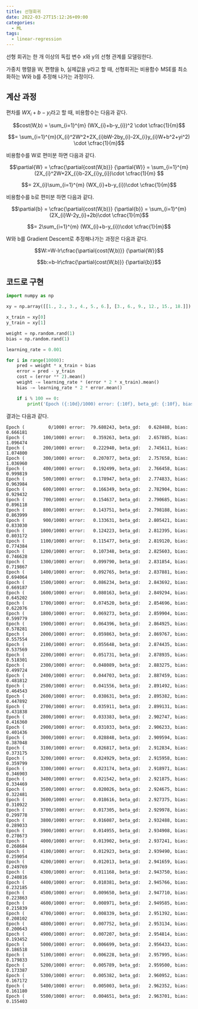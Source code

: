 ```yaml
---
title: 선형회귀
date: 2022-03-27T15:12:26+09:00
categories:
  - ML
tags: 
  - linear-regression
---
```


선형 회귀는 한 개 이상의 독립 변수 x와 y의 선형 관계를 모델링한다.

가중치 행렬을 W, 편향을 b, 실제값을 y라고 할 때, 선형회귀는 비용함수 MSE를 최소화하는 W와 b를 추정해 나가는 과정이다.

## 계산 과정

편차를 $WX_{i}+b-y_{i}$라고 할 때, 비용함수는 다음과 같다.

$$cost(W,b) = \sum_{i=1}^{m} (WX_{i}+b-y_{i})^2 \cdot \cfrac{1}{m}$$

$$= \sum_{i=1}^{m}(X_{i}^2W^2+2X_{i}bW-2by_{i}-2X_{i}y_{i}W+b^2+yi^2) \cdot \cfrac{1}{m}$$


비용함수를 W로 편미분 하면 다음과 같다.

$$\partial{W} = \cfrac{\partial{cost(W,b)}} {\partial{W}} = \sum_{i=1}^{m}(2X_{i}^2W+2X_{i}b-2X_{i}y_{i})\cdot \cfrac{1}{m} $$

$$= 2X_{i}\sum_{i=1}^{m} (WX_{i}+b-y_{i})\cdot \cfrac{1}{m}$$

비용함수를 b로 편미분 하면 다음과 같다.

$$\partial{b} = \cfrac{\partial{cost(W,b)}} {\partial{b}} = \sum_{i=1}^{m}(2X_{i}W-2y_{i}+2b)\cdot \cfrac{1}{m}$$

$$= 2\sum_{i=1}^{m} (WX_{i}+b-y_{i})\cdot \cfrac{1}{m}$$


W와 b를 Gradient Descent로 추정해나가는 과정은 다음과 같다.

$$W:=W-lr\cfrac{\partial{cost(W,b)}} {\partial{W}}$$

$$b:=b-lr\cfrac{\partial{cost(W,b)}} {\partial{b}}$$

## 코드로 구현

```python
import numpy as np

xy = np.array([[1., 2., 3., 4., 5., 6.], [3., 6., 9., 12., 15., 18.]])

x_train = xy[0]
y_train = xy[1]

weight = np.random.rand(1)
bias = np.random.rand(1)

learning_rate = 0.001

for i in range(10000):
    pred = weight * x_train + bias
    error = pred - y_train
    cost = (error ** 2).mean()
    weight -= learning_rate * (error * 2 * x_train).mean()
    bias -= learning_rate * 2 * error.mean()

    if i % 100 == 0:
        print('Epoch ({:10d}/1000) error: {:10f}, beta_gd: {:10f}, bias: {:10f}'.format(i, cost, weight.item(), bias.item()))
```

결과는 다음과 같다.

```
Epoch (         0/1000) error:  79.680243, beta_gd:   0.628488, bias:   0.666181
Epoch (       100/1000) error:   0.359263, beta_gd:   2.657885, bias:   1.096474
Epoch (       200/1000) error:   0.222940, beta_gd:   2.745611, bias:   1.074800
Epoch (       300/1000) error:   0.207077, beta_gd:   2.757658, bias:   1.036960
Epoch (       400/1000) error:   0.192499, beta_gd:   2.766458, bias:   0.999819
Epoch (       500/1000) error:   0.178947, beta_gd:   2.774833, bias:   0.963984
Epoch (       600/1000) error:   0.166349, beta_gd:   2.782904, bias:   0.929432
Epoch (       700/1000) error:   0.154637, beta_gd:   2.790685, bias:   0.896118
Epoch (       800/1000) error:   0.143751, beta_gd:   2.798188, bias:   0.863999
Epoch (       900/1000) error:   0.133631, beta_gd:   2.805421, bias:   0.833030
Epoch (      1000/1000) error:   0.124223, beta_gd:   2.812395, bias:   0.803172
Epoch (      1100/1000) error:   0.115477, beta_gd:   2.819120, bias:   0.774384
Epoch (      1200/1000) error:   0.107348, beta_gd:   2.825603, bias:   0.746628
Epoch (      1300/1000) error:   0.099790, beta_gd:   2.831854, bias:   0.719867
Epoch (      1400/1000) error:   0.092765, beta_gd:   2.837881, bias:   0.694064
Epoch (      1500/1000) error:   0.086234, beta_gd:   2.843692, bias:   0.669187
Epoch (      1600/1000) error:   0.080163, beta_gd:   2.849294, bias:   0.645202
Epoch (      1700/1000) error:   0.074520, beta_gd:   2.854696, bias:   0.622076
Epoch (      1800/1000) error:   0.069273, beta_gd:   2.859904, bias:   0.599779
Epoch (      1900/1000) error:   0.064396, beta_gd:   2.864925, bias:   0.578281
Epoch (      2000/1000) error:   0.059863, beta_gd:   2.869767, bias:   0.557554
Epoch (      2100/1000) error:   0.055648, beta_gd:   2.874435, bias:   0.537569
Epoch (      2200/1000) error:   0.051731, beta_gd:   2.878935, bias:   0.518301
Epoch (      2300/1000) error:   0.048089, beta_gd:   2.883275, bias:   0.499724
Epoch (      2400/1000) error:   0.044703, beta_gd:   2.887459, bias:   0.481812
Epoch (      2500/1000) error:   0.041556, beta_gd:   2.891492, bias:   0.464543
Epoch (      2600/1000) error:   0.038631, beta_gd:   2.895382, bias:   0.447892
Epoch (      2700/1000) error:   0.035911, beta_gd:   2.899131, bias:   0.431838
Epoch (      2800/1000) error:   0.033383, beta_gd:   2.902747, bias:   0.416360
Epoch (      2900/1000) error:   0.031033, beta_gd:   2.906233, bias:   0.401436
Epoch (      3000/1000) error:   0.028848, beta_gd:   2.909594, bias:   0.387048
Epoch (      3100/1000) error:   0.026817, beta_gd:   2.912834, bias:   0.373175
Epoch (      3200/1000) error:   0.024929, beta_gd:   2.915958, bias:   0.359799
Epoch (      3300/1000) error:   0.023174, beta_gd:   2.918971, bias:   0.346903
Epoch (      3400/1000) error:   0.021542, beta_gd:   2.921875, bias:   0.334469
Epoch (      3500/1000) error:   0.020026, beta_gd:   2.924675, bias:   0.322481
Epoch (      3600/1000) error:   0.018616, beta_gd:   2.927375, bias:   0.310922
Epoch (      3700/1000) error:   0.017305, beta_gd:   2.929978, bias:   0.299778
Epoch (      3800/1000) error:   0.016087, beta_gd:   2.932488, bias:   0.289033
Epoch (      3900/1000) error:   0.014955, beta_gd:   2.934908, bias:   0.278673
Epoch (      4000/1000) error:   0.013902, beta_gd:   2.937241, bias:   0.268684
Epoch (      4100/1000) error:   0.012923, beta_gd:   2.939490, bias:   0.259054
Epoch (      4200/1000) error:   0.012013, beta_gd:   2.941659, bias:   0.249769
Epoch (      4300/1000) error:   0.011168, beta_gd:   2.943750, bias:   0.240816
Epoch (      4400/1000) error:   0.010381, beta_gd:   2.945766, bias:   0.232185
Epoch (      4500/1000) error:   0.009650, beta_gd:   2.947710, bias:   0.223863
Epoch (      4600/1000) error:   0.008971, beta_gd:   2.949585, bias:   0.215839
Epoch (      4700/1000) error:   0.008339, beta_gd:   2.951392, bias:   0.208102
Epoch (      4800/1000) error:   0.007752, beta_gd:   2.953134, bias:   0.200643
Epoch (      4900/1000) error:   0.007207, beta_gd:   2.954814, bias:   0.193452
Epoch (      5000/1000) error:   0.006699, beta_gd:   2.956433, bias:   0.186518
Epoch (      5100/1000) error:   0.006228, beta_gd:   2.957995, bias:   0.179833
Epoch (      5200/1000) error:   0.005789, beta_gd:   2.959500, bias:   0.173387
Epoch (      5300/1000) error:   0.005382, beta_gd:   2.960952, bias:   0.167172
Epoch (      5400/1000) error:   0.005003, beta_gd:   2.962352, bias:   0.161180
Epoch (      5500/1000) error:   0.004651, beta_gd:   2.963701, bias:   0.155403

```
